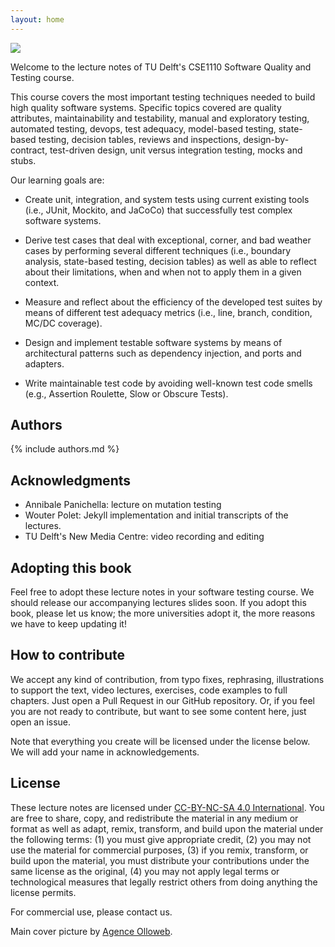 ```yaml
---
layout: home
---
```


<img id="home-img" src="{{ '/assets/img/header.jpg' | relative_url }}" />

Welcome to the lecture notes of TU Delft's CSE1110 Software Quality and Testing course.

This course covers the most important testing techniques needed to build high quality software systems. Specific topics covered are quality attributes, maintainability and testability, manual and exploratory testing, automated testing, devops, test adequacy, model-based testing, state-based testing, decision tables, reviews and inspections, design-by-contract, test-driven design, unit versus integration testing, mocks and stubs.

Our learning goals are:

* Create unit, integration, and system tests using current existing tools (i.e., JUnit, Mockito, and JaCoCo) that successfully test complex software systems.

* Derive test cases that deal with exceptional, corner, and bad weather cases by performing several different techniques (i.e., boundary analysis, state-based testing, decision tables)
as well as able to reflect about their limitations, when and when not to apply them in a given context.

* Measure and reflect about the efficiency of the developed test suites by means of different test adequacy metrics (i.e., line, branch, condition, MC/DC coverage).

* Design and implement testable software systems by means of architectural patterns such as dependency injection, and ports and adapters.

* Write maintainable test code by avoiding well-known test code smells (e.g., Assertion Roulette, Slow or Obscure Tests).

## Authors

{% include authors.md %}

## Acknowledgments

* Annibale Panichella: lecture on mutation testing
* Wouter Polet: Jekyll implementation and initial transcripts of the lectures.
* TU Delft's New Media Centre: video recording and editing 

## Adopting this book

Feel free to adopt these lecture notes in your software testing course.
We should release our accompanying lectures slides soon. If you adopt
this book, please let us know; the more universities adopt it, the more
reasons we have to keep updating it!

## How to contribute

We accept any kind of contribution, from typo fixes, rephrasing,
illustrations to support the text, video lectures, exercises,
code examples to full chapters. Just open a Pull Request in our GitHub repository.
Or, if you feel you are not ready to contribute, but want to see some content
here, just open an issue.

Note that everything you create will be licensed under the license below. We will
add your name in acknowledgements.

## License

These lecture notes are licensed under [CC-BY-NC-SA 4.0 International](https://creativecommons.org/licenses/by-nc-sa/4.0/). 
You are free to share, copy, and redistribute the material in any medium or format
as well as adapt, remix, transform, and build upon the material under the following
terms:
(1) you must give appropriate credit, (2) you may not use the material for commercial purposes, (3) if you remix, transform, or build upon the material, you must distribute your contributions under the same license as the original,
(4) you may not apply legal terms or technological measures that legally restrict others from doing anything the license permits.

For commercial use, please contact us.

Main cover picture by [Agence Olloweb](https://unsplash.com/photos/d9ILr-dbEdg).

